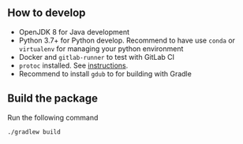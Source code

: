 ## How to develop
* OpenJDK 8 for Java development
* Python 3.7+ for Python develop. Recommend to have use `conda` or `virtualenv` for managing your python environment
* Docker and `gitlab-runner` to test with GitLab CI
* `protoc` installed. See [instructions](http://google.github.io/proto-lens/installing-protoc.html).
* Recommend to install `gdub` to for building with Gradle

## Build the package

Run the following command
```
./gradlew build
```